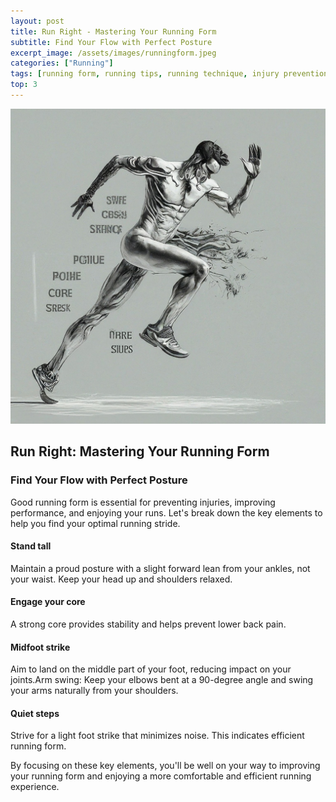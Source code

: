 ```yaml
---
layout: post
title: Run Right - Mastering Your Running Form
subtitle: Find Your Flow with Perfect Posture
excerpt_image: /assets/images/runningform.jpeg
categories: ["Running"]
tags: [running form, running tips, running technique, injury prevention, running posture, midfoot strike, arm swing]
top: 3
---
```

![banner](/assets/images/runningform.jpeg)

## Run Right: Mastering Your Running Form

### Find Your Flow with Perfect Posture

Good running form is essential for preventing injuries, improving performance, and enjoying your runs. Let's break down the key elements to help you find your optimal running stride.

#### Stand tall
Maintain a proud posture with a slight forward lean from your ankles, not your waist. Keep your head up and shoulders relaxed.
#### Engage your core
A strong core provides stability and helps prevent lower back pain. 
#### Midfoot strike
 Aim to land on the middle part of your foot, reducing impact on your joints.Arm swing: Keep your elbows bent at a 90-degree angle and swing your arms naturally from your shoulders.
#### Quiet steps
Strive for a light foot strike that minimizes noise. This indicates efficient running form.

By focusing on these key elements, you'll be well on your way to improving your running form and enjoying a more comfortable and efficient running experience.